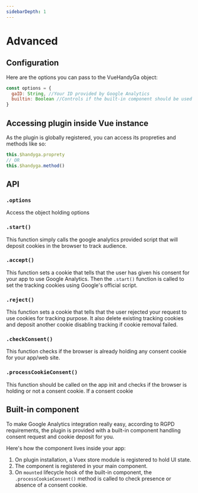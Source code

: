 ```yaml
---
sidebarDepth: 1
---
```

# Advanced

## Configuration

Here are the options you can pass to the VueHandyGa object:

```js
const options = {
  gaID: String, //Your ID provided by Google Analytics
  builtin: Boolean //Controls if the built-in component should be used or not. Default: true
}
```
## Accessing plugin inside Vue instance

As the plugin is globally registered, you can access its propreties and methods like so:

```js
this.$handyga.proprety
// OR
this.$handyga.method()
```

## API

### **`.options`**

  Access the object holding options

### **`.start()`**

  This function simply calls the google analytics provided script that will deposit cookies in the browser to track audience.

### **`.accept()`**

  This function sets a cookie that tells that the user has given his consent for your app to use Google Analytics. Then the `.start()` function is called to set the tracking cookies using Google's official script.


### **`.reject()`**

  This function sets a cookie that tells that the user rejected your request to use cookies for tracking purpose. It also delete existing tracking cookies and deposit another cookie disabling tracking if cookie removal failed.


### **`.checkConsent()`**
  This function checks if the browser is already holding any consent cookie for your app/web site.


### **`.processCookieConsent()`**
  This function should be called on the app init and checks if the browser is holding or not a consent cookie. If a consent cookie 

## Built-in component
To make Google Analytics integration really easy, according to RGPD requirements, the plugin is provided with a built-in component handling consent request and cookie deposit for you.

Here's how the component lives inside your app:

1. On plugin installation, a Vuex store module is registered to hold UI state.
2. The component is registered in your main component.
3. On `mounted` lifecycle hook of the built-in component, the `.processCookieConsent()` method is called to check presence or absence of a consent cookie.


